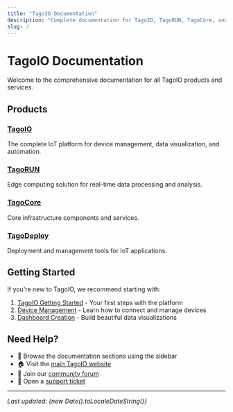```yaml
---
title: "TagoIO Documentation"
description: "Complete documentation for TagoIO, TagoRUN, TagoCore, and TagoDeploy platforms"
slug: /
---
```


# TagoIO Documentation

Welcome to the comprehensive documentation for all TagoIO products and services.

## Products

### [TagoIO](/tagoio)
The complete IoT platform for device management, data visualization, and automation.

### [TagoRUN](/tagorun) 
Edge computing solution for real-time data processing and analysis.

### [TagoCore](/tagocore)
Core infrastructure components and services.

### [TagoDeploy](/tagodeploy)
Deployment and management tools for IoT applications.

## Getting Started

If you're new to TagoIO, we recommend starting with:

1. [TagoIO Getting Started](/tagoio/getting-started) - Your first steps with the platform
2. [Device Management](/tagoio/devices) - Learn how to connect and manage devices
3. [Dashboard Creation](/tagoio/dashboards) - Build beautiful data visualizations

## Need Help?

- 📖 Browse the documentation sections using the sidebar
- 🏠 Visit the [main TagoIO website](https://tago.io)
- 💬 Join our [community forum](https://help.tago.io/portal/en/community)
- 🎫 Open a [support ticket](https://help.tago.io)

---

*Last updated: {new Date().toLocaleDateString()}*